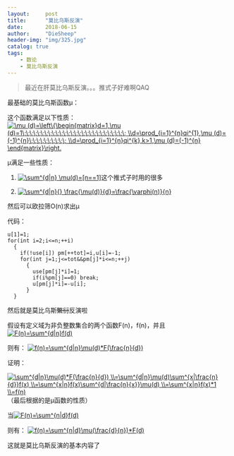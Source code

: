 ```yaml
---
layout:     post
title:      "莫比乌斯反演"
date:       2018-06-15
author:     "DieSheep"
header-img: "img/325.jpg"
catalog: true
tags:
    - 数论
    - 莫比乌斯反演
---
```

>最近在肝莫比乌斯反演。。。推式子好难啊QAQ

最基础的莫比乌斯函数μ：

这个函数满足以下性质：<a href="http://www.codecogs.com/eqnedit.php?latex=\mu&space;(d)=\left\{\begin{matrix}d=1,\mu&space;(d)=1\;\;\;\;\;\;\;\;\;\;\;\;\;\;\;\;\;\;\;\;\;\;\;\;\;\;\;\;&space;\\d=\prod_{i=1}^{n}qi^{1},\mu&space;(d)=(-1)^{n}\;\;\;\;\;\;\;\;\;\;&space;\\d=\prod_{i=1}^{n}qi^{k},k>1,\mu&space;(d)=(-1)^{n}&space;\end{matrix}\right." target="_blank"><img src="http://latex.codecogs.com/gif.latex?\mu&space;(d)=\left\{\begin{matrix}d=1,\mu&space;(d)=1\;\;\;\;\;\;\;\;\;\;\;\;\;\;\;\;\;\;\;\;\;\;\;\;\;\;\;\;&space;\\d=\prod_{i=1}^{n}qi^{1},\mu&space;(d)=(-1)^{n}\;\;\;\;\;\;\;\;\;\;&space;\\d=\prod_{i=1}^{n}qi^{k},k>1,\mu&space;(d)=(-1)^{n}&space;\end{matrix}\right." title="\mu (d)=\left\{\begin{matrix}d=1,\mu (d)=1\;\;\;\;\;\;\;\;\;\;\;\;\;\;\;\;\;\;\;\;\;\;\;\;\;\;\;\; \\d=\prod_{i=1}^{n}qi^{1},\mu (d)=(-1)^{n}\;\;\;\;\;\;\;\;\;\; \\d=\prod_{i=1}^{n}qi^{k},k>1,\mu (d)=(-1)^{n} \end{matrix}\right." /></a>

μ满足一些性质：

1. <a href="http://www.codecogs.com/eqnedit.php?latex=\sum^{d|n}&space;\mu(d)=[n==1]" target="_blank"><img src="http://latex.codecogs.com/gif.latex?\sum^{d|n}&space;\mu(d)=[n==1]" title="\sum^{d|n} \mu(d)=[n==1]" /></a>这个推式子时用的很多

2. <a href="http://www.codecogs.com/eqnedit.php?latex=\sum^{d|n}{}&space;\frac{\mu(d)}{d}=\frac{\varphi(n)}{n}" target="_blank"><img src="http://latex.codecogs.com/gif.latex?\sum^{d|n}{}&space;\frac{\mu(d)}{d}=\frac{\varphi(n)}{n}" title="\sum^{d|n}{} \frac{\mu(d)}{d}=\frac{\varphi(n)}{n}" /></a>

然后可以欧拉筛O(n)求出μ

代码：
```
u[1]=1;
for(int i=2;i<=n;++i)
  {
  	if(!use[i]) pm[++tot]=i,u[i]=-1;
  	for(int j=1;j<=tot&&pm[j]*i<=n;++j)
  	  {
  	  	use[pm[j]*i]=1;
  	  	if(i%pm[j]==0) break;
  	  	u[pm[j]*i]=-u[i];
	  }
  }
```

然后就是莫比乌斯~~繁衍~~反演啦

假设有定义域为非负整数集合的两个函数F(n)，f(n)，并且
<a href="http://www.codecogs.com/eqnedit.php?latex=F(n)=\sum^{d|n}f(d)" target="_blank"><img src="http://latex.codecogs.com/gif.latex?F(n)=\sum^{d|n}f(d)" title="F(n)=\sum^{d|n}f(d)" /></a>

则有：
<a href="http://www.codecogs.com/eqnedit.php?latex=f(n)=\sum^{d|n}\mu(d)*F(\frac{n}{d})" target="_blank"><img src="http://latex.codecogs.com/gif.latex?f(n)=\sum^{d|n}\mu(d)*F(\frac{n}{d})" title="f(n)=\sum^{d|n}\mu(d)*F(\frac{n}{d})" /></a>

证明：

<a href="http://www.codecogs.com/eqnedit.php?latex=\sum^{d|n}\mu(d)*F(\frac{n}{d})&space;\\=\sum^{d|n}\mu(d)\sum^{x|\frac{n}{d}}f(x)&space;\\=\sum^{x|n}f(x)\sum^{d|\frac{n}{x}}\mu(d)&space;\\=\sum^{x|n}f(x)*1&space;\\=f(n)" target="_blank"><img src="http://latex.codecogs.com/gif.latex?\sum^{d|n}\mu(d)*F(\frac{n}{d})&space;\\=\sum^{d|n}\mu(d)\sum^{x|\frac{n}{d}}f(x)&space;\\=\sum^{x|n}f(x)\sum^{d|\frac{n}{x}}\mu(d)&space;\\=\sum^{x|n}f(x)*1&space;\\=f(n)" title="\sum^{d|n}\mu(d)*F(\frac{n}{d}) \\=\sum^{d|n}\mu(d)\sum^{x|\frac{n}{d}}f(x) \\=\sum^{x|n}f(x)\sum^{d|\frac{n}{x}}\mu(d) \\=\sum^{x|n}f(x)*1 \\=f(n)" /></a>（最后根据的是μ函数的性质）

当<a href="http://www.codecogs.com/eqnedit.php?latex=F(n)=\sum^{n|d}f(d)" target="_blank"><img src="http://latex.codecogs.com/gif.latex?F(n)=\sum^{n|d}f(d)" title="F(n)=\sum^{n|d}f(d)" /></a>

则有：
<a href="http://www.codecogs.com/eqnedit.php?latex=f(n)=\sum^{n|d}\mu(\frac{d}{n})*F(d)" target="_blank"><img src="http://latex.codecogs.com/gif.latex?f(n)=\sum^{n|d}\mu(\frac{d}{n})*F(d)" title="f(n)=\sum^{n|d}\mu(\frac{d}{n})*F(d)" /></a>

这就是莫比乌斯反演的基本内容了
